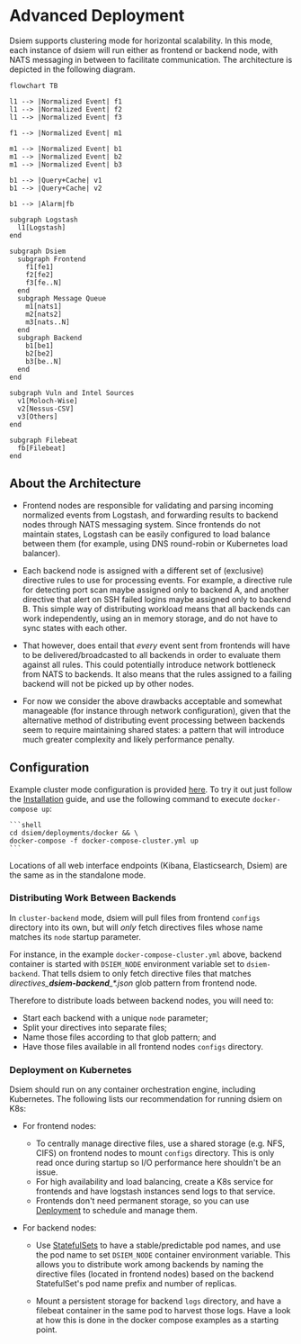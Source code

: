 # Advanced Deployment

Dsiem supports clustering mode for horizontal scalability. In this mode, each instance of dsiem will run either as frontend or backend node, with NATS messaging in between to facilitate communication. The architecture is depicted in the following diagram.

```mermaid
flowchart TB

l1 --> |Normalized Event| f1
l1 --> |Normalized Event| f2
l1 --> |Normalized Event| f3

f1 --> |Normalized Event| m1

m1 --> |Normalized Event| b1
m1 --> |Normalized Event| b2
m1 --> |Normalized Event| b3

b1 --> |Query+Cache| v1
b1 --> |Query+Cache| v2

b1 --> |Alarm|fb

subgraph Logstash
  l1[Logstash] 
end

subgraph Dsiem
  subgraph Frontend
    f1[fe1]
    f2[fe2]
    f3[fe..N]
  end
  subgraph Message Queue
    m1[nats1]
    m2[nats2]
    m3[nats..N]
  end
  subgraph Backend
    b1[be1]
    b2[be2]
    b3[be..N]
  end
end

subgraph Vuln and Intel Sources
  v1[Moloch-Wise]
  v2[Nessus-CSV]
  v3[Others]
end

subgraph Filebeat
  fb[Filebeat]
end

```

## About the Architecture

* Frontend nodes are responsible for validating and parsing incoming normalized events from Logstash, and forwarding results to backend nodes through NATS messaging system. Since frontends do not maintain states, Logstash can be easily configured to load balance between them (for example, using DNS round-robin or Kubernetes load balancer).

* Each backend node is assigned with a different set of (exclusive) directive rules to use for processing events. For example, a directive rule for detecting port scan maybe assigned only to backend A, and another directive that alert on SSH failed logins maybe assigned only to backend B. This simple way of distributing workload means that all backends can work independently, using an in memory storage, and do not have to sync states with each other.

* That however, does entail that *every* event sent from frontends will have to be delivered/broadcasted to all backends in order to evaluate them against all rules. This could potentially introduce network bottleneck from NATS to backends. It also means that the rules assigned to a failing backend will not be picked up by other nodes.

* For now we consider the above drawbacks acceptable and somewhat manageable (for instance through network configuration), given that the alternative method of distributing event processing between backends seem to require maintaining shared states: a pattern that will introduce much greater complexity and likely performance penalty.

## Configuration

Example cluster mode configuration is provided <a href="https://github.com/defenxor/dsiem/blob/master/deployments/docker/docker-compose-cluster.yml">here</a>. To try it out just follow the [Installation](./Installation.md#using-docker-compose)  guide, and use the following command to execute `docker-compose up`:

    ```shell
    cd dsiem/deployments/docker && \
    docker-compose -f docker-compose-cluster.yml up
    ```

Locations of all web interface endpoints (Kibana, Elasticsearch, Dsiem) are the same as in the standalone mode.

### Distributing Work Between Backends

In `cluster-backend` mode, dsiem will pull files from frontend `configs` directory into its own, but will *only* fetch directives files whose name matches its `node` startup parameter.
  
For instance, in the example `docker-compose-cluster.yml` above, backend container is started with `DSIEM_NODE` environment variable set to `dsiem-backend`. That tells dsiem to only fetch directive files that matches *directives_**dsiem-backend**_\*.json* glob pattern from frontend node.

Therefore to distribute loads between backend nodes, you will need to:
* Start each backend with a unique `node` parameter;
* Split your directives into separate files;
* Name those files according to that glob pattern; and
* Have those files available in all frontend nodes `configs` directory.

### Deployment on Kubernetes

Dsiem should run on any container orchestration engine, including Kubernetes. The following lists our recommendation for running dsiem on K8s:

* For frontend nodes:
  - To centrally manage directive files, use a shared storage (e.g. NFS, CIFS) on frontend nodes to mount `configs` directory. This is only read once during startup so I/O performance here shouldn't be an issue.
  - For high availability and load balancing, create a K8s service for frontends and have logstash instances send logs to that service.
  - Frontends don't need permanent storage, so you can use [Deployment](https://kubernetes.io/docs/concepts/workloads/controllers/deployment/) to schedule and manage them.

* For backend nodes:
  - Use [StatefulSets](https://kubernetes.io/docs/concepts/workloads/controllers/statefulset/) to have a stable/predictable pod names, and use the pod name to set `DSIEM_NODE` container environment variable. This allows you to distribute work among backends by naming the directive files (located in frontend nodes) based on the backend StatefulSet's pod name prefix and number of replicas.

  - Mount a persistent storage for backend `logs` directory, and have a filebeat container in the same pod to harvest those logs. Have a look at how this is done in the docker compose examples as a starting point.
